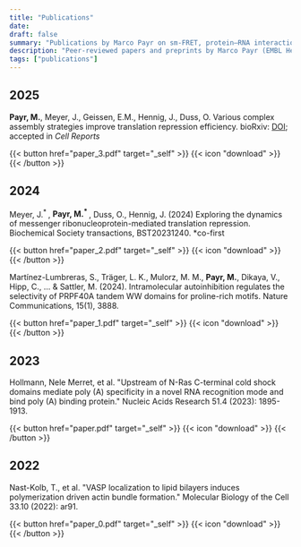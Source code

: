 ```yaml
---
title: "Publications"
date: 
draft: false
summary: "Publications by Marco Payr on sm-FRET, protein–RNA interactions, translation repression, and structural biochemistry."
description: "Peer-reviewed papers and preprints by Marco Payr (EMBL Heidelberg): single-molecule FRET, RNA-binding proteins, and translational control."
tags: ["publications"]
---
```


## 2025

<b>Payr, M.</b>, Meyer, J., Geissen, E.M., Hennig, J., Duss, O. Various complex assembly strategies improve translation repression efficiency. bioRxiv: <a href="https://doi.org/10.1101/2025.04.07.647595">DOI</a>; accepted in <em>Cell Reports</em>

{{< button href="paper_3.pdf" target="_self" >}}
{{< icon "download" >}}
{{< /button >}}

## 2024

Meyer, J.<sup>* </sup>, <b>Payr, M.<sup>* </sup></b>, Duss, O., Hennig, J. (2024) Exploring the dynamics of messenger ribonucleoprotein-mediated translation repression. Biochemical Society transactions, BST20231240.  *co-first

{{< button href="paper_2.pdf" target="_self" >}}
{{< icon "download" >}}
{{< /button >}}

Martínez-Lumbreras, S., Träger, L. K., Mulorz, M. M., <b>Payr, M.</b>, Dikaya, V., Hipp, C., ... & Sattler, M. (2024). Intramolecular autoinhibition regulates the selectivity of PRPF40A tandem WW domains for proline-rich motifs. Nature Communications, 15(1), 3888.

{{< button href="paper_1.pdf" target="_self" >}}
{{< icon "download" >}}
{{< /button >}}

## 2023

Hollmann, Nele Merret, et al. "Upstream of N-Ras C-terminal cold shock domains mediate poly (A) specificity in a novel RNA recognition mode and bind poly (A) binding protein." Nucleic Acids Research 51.4 (2023): 1895-1913.

{{< button href="paper.pdf" target="_self" >}}
{{< icon "download" >}}
{{< /button >}}

## 2022

Nast-Kolb, T., et al. "VASP localization to lipid bilayers induces polymerization driven actin bundle formation." Molecular Biology of the Cell 33.10 (2022): ar91.

{{< button href="paper_0.pdf" target="_self" >}}
{{< icon "download" >}}
{{< /button >}}
